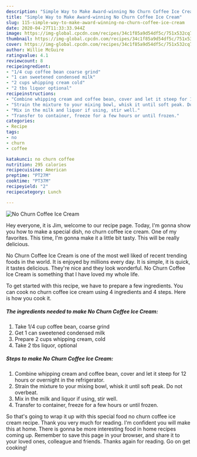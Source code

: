```yaml
---
description: "Simple Way to Make Award-winning No Churn Coffee Ice Cream"
title: "Simple Way to Make Award-winning No Churn Coffee Ice Cream"
slug: 115-simple-way-to-make-award-winning-no-churn-coffee-ice-cream
date: 2020-04-27T11:33:33.944Z
image: https://img-global.cpcdn.com/recipes/34c1f85a9d54df5c/751x532cq70/no-churn-coffee-ice-cream-recipe-main-photo.jpg
thumbnail: https://img-global.cpcdn.com/recipes/34c1f85a9d54df5c/751x532cq70/no-churn-coffee-ice-cream-recipe-main-photo.jpg
cover: https://img-global.cpcdn.com/recipes/34c1f85a9d54df5c/751x532cq70/no-churn-coffee-ice-cream-recipe-main-photo.jpg
author: Willie McGuire
ratingvalue: 4.1
reviewcount: 8
recipeingredient:
- "1/4 cup coffee bean coarse grind"
- "1 can sweetened condensed milk"
- "2 cups whipping cream cold"
- "2 tbs liquor optional"
recipeinstructions:
- "Combine whipping cream and coffee bean, cover and let it steep for 12 hours or overnight in the refrigerator."
- "Strain the mixture to your mixing bowl, whisk it until soft peak. Do not overbeat."
- "Mix in the milk and liquor if using, stir well."
- "Transfer to container, freeze for a few hours or until frozen."
categories:
- Recipe
tags:
- no
- churn
- coffee

katakunci: no churn coffee 
nutrition: 295 calories
recipecuisine: American
preptime: "PT27M"
cooktime: "PT37M"
recipeyield: "2"
recipecategory: Lunch

---
```



![No Churn Coffee Ice Cream](https://img-global.cpcdn.com/recipes/34c1f85a9d54df5c/751x532cq70/no-churn-coffee-ice-cream-recipe-main-photo.jpg)

Hey everyone, it is Jim, welcome to our recipe page. Today, I'm gonna show you how to make a special dish, no churn coffee ice cream. One of my favorites. This time, I'm gonna make it a little bit tasty. This will be really delicious.

No Churn Coffee Ice Cream is one of the most well liked of recent trending foods in the world. It is enjoyed by millions every day. It is simple, it is quick, it tastes delicious. They're nice and they look wonderful. No Churn Coffee Ice Cream is something that I have loved my whole life.




To get started with this recipe, we have to prepare a few ingredients. You can cook no churn coffee ice cream using 4 ingredients and 4 steps. Here is how you cook it.

##### The ingredients needed to make No Churn Coffee Ice Cream:

1. Take 1/4 cup coffee bean, coarse grind
1. Get 1 can sweetened condensed milk
1. Prepare 2 cups whipping cream, cold
1. Take 2 tbs liquor, optional




##### Steps to make No Churn Coffee Ice Cream:

1. Combine whipping cream and coffee bean, cover and let it steep for 12 hours or overnight in the refrigerator.
1. Strain the mixture to your mixing bowl, whisk it until soft peak. Do not overbeat.
1. Mix in the milk and liquor if using, stir well.
1. Transfer to container, freeze for a few hours or until frozen.




So that's going to wrap it up with this special food no churn coffee ice cream recipe. Thank you very much for reading. I'm confident you will make this at home. There is gonna be more interesting food in home recipes coming up. Remember to save this page in your browser, and share it to your loved ones, colleague and friends. Thanks again for reading. Go on get cooking!
